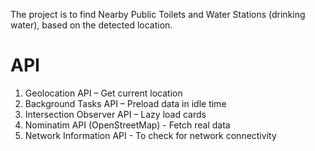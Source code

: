 The project is to find Nearby Public Toilets and Water Stations (drinking water), based on the detected location.

# API

1. Geolocation API – Get current location
2. Background Tasks API – Preload data in idle time
3. Intersection Observer API – Lazy load cards
4. Nominatim API (OpenStreetMap) - Fetch real data
5. Network Information API - To check for network connectivity